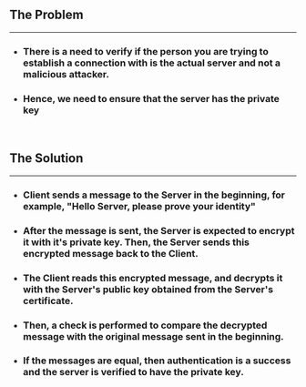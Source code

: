 ## The Problem

---

- ### There is a need to verify if the person you are trying to establish a connection with is the actual server and not a malicious attacker.
- ### Hence, we need to ensure that the server has the private key
<br />

## The Solution

---

- ### Client sends a message to the Server in the beginning, for example, "Hello Server, please prove your identity"
- ### After the message is sent, the Server is expected to encrypt it with it's private key. Then, the Server sends this encrypted message back to the Client.
- ### The Client reads this encrypted message, and decrypts it with the Server's public key obtained from the Server's certificate.
- ### Then, a check is performed to compare the decrypted message with the original message sent in the beginning.
- ### If the messages are equal, then authentication is a success and the server is verified to have the private key.
